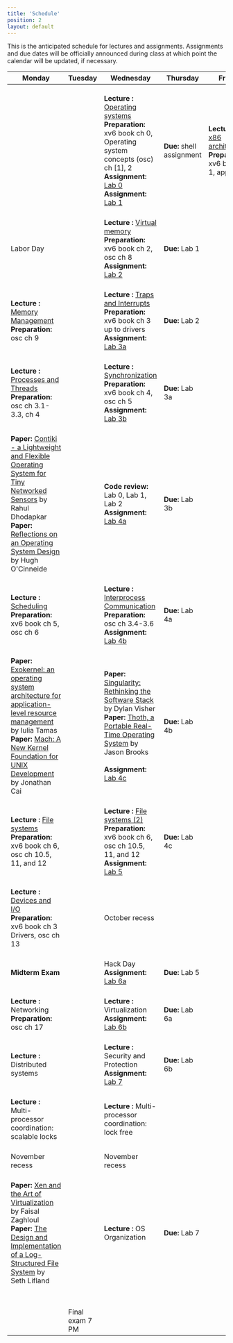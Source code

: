 ```yaml
---
title: 'Schedule'
position: 2
layout: default
---
```


This is the anticipated schedule for lectures and assignments.
Assignments and due dates will be officially announced during class
at which point the calendar will be updated, if necessary.

<!--
Template:
    <span class="text-primary">
      <b>Lecture: </b>
    </span>
    <span class="text-success">
      <b>Prepration: </b>
    </span>
    <span class="text-info">
      <b>Assignment: </b>
    </span>
    <span class="text-warning">
      <b>Special Day</b>
    </span>
    <span class ="text-danger">
      <b>Due: </b>
    </span>
-->

<script type="text/javascript">
  var x = 1;
  function lectnum() {
    document.write(x++);
  }

  var cd = new Date("August 25, 2014 12:00:00");
  var day_in_ms = 24 * 60 * 60 * 1000;
  var months = ["Jan", "Feb", "Mar", "Apr", "May", "June", "July", "Aug", "Sept", "Oct", "Nov", "Dec"];

  function getDate() {
    d = cd;
    cd = new Date(cd.getTime() + day_in_ms);
    while(cd.getDay() == 0 || cd.getDay() == 6)
      cd = new Date(cd.getTime() + day_in_ms);
    document.write(d.getDate() + " " + months[d.getMonth()]);
  }
</script>

<table class="table">
 <thead>
  <tr>
   <th>Monday</th>
   <th>Tuesday</th>
   <th>Wednesday</th>
   <th>Thursday</th>
   <th>Friday</th>
  </tr>
 </thead>
 <tbody>
  <tr>
   <td>
    <span class="text-muted"><script type="text/javascript">getDate()</script></span><br />
   </td>
   <td>
    <span class="text-muted"><script type="text/javascript">getDate()</script></span><br />
   </td>
   <td>
    <span class="text-muted"><script type="text/javascript">getDate()</script></span><br />
    <span class="text-primary">
      <b>Lecture <script type="text/javascript">lectnum()</script>: </b>
      <a href="{{ urls.production_url }}/lectures/lec1.html">Operating systems</a>
    </span><br />
    <span class="text-success">
     <b>Preparation: </b> xv6 book ch 0, <br />
        Operating system concepts (osc) ch [1], 2
    </span><br />
    <span class="text-info">
     <b>Assignment: </b><a href="{{ urls.production_url }}/lab/lab0">Lab 0</a><br />
     <b>Assignment: </b><a href="{{ urls.production_url }}/lab/lab1">Lab 1</a>
    </span><br />
   </td>
   <td>
    <span class="text-muted"><script type="text/javascript">getDate()</script></span><br />
    <span class="text-danger">
      <b>Due: </b>shell assignment
    </span><br />
   </td>
   <td>
    <span class="text-muted"><script type="text/javascript">getDate()</script></span><br />
    <span class="text-primary">
      <b>Lecture <script type="text/javascript">lectnum()</script>:</b>
      <a href="{{ urls.production_url }}/lectures/lec2.html">x86 architecture</a>
    </span><br />
    <span class="text-success">
      <b>Preparation: </b> xv6 book ch 1, app. B
    </span><br />
   </td>
  </tr>
  <tr>
   <td>
    <span class="text-muted"><script type="text/javascript">getDate()</script></span><br />
    <span class="text-warning">Labor Day</span>
   </td>
   <td>
    <span class="text-muted"><script type="text/javascript">getDate()</script></span><br />
   </td>
   <td>
    <span class="text-muted"><script type="text/javascript">getDate()</script></span><br />
    <span class="text-primary">
      <b>Lecture <script type="text/javascript">lectnum()</script>: </b>
      <a href="{{ urls.production_url }}/lectures/lec3.html">Virtual memory</a>
    </span><br />
    <span class="text-success">
      <b>Preparation: </b> xv6 book ch 2, osc ch 8
    </span><br />
    <span class="text-info">
      <b>Assignment: </b><a href="{{ urls.production_url }}/lab/lab2">Lab 2</a>
    </span><br />
   </td>
   <td>
    <span class="text-muted"><script type="text/javascript">getDate()</script></span><br />
    <span class ="text-danger">
      <b>Due: </b> Lab 1
    </span><br />
   </td>
   <td>
    <span class="text-muted"><script type="text/javascript">getDate()</script></span><br />
   </td>
  </tr>
  <tr>
   <td>
    <span class="text-muted"><script type="text/javascript">getDate()</script></span><br />
    <span class="text-primary">
      <b>Lecture <script type="text/javascript">lectnum()</script>: </b>
      <a href="{{ urls.production_url }}/lectures/lec4.html">Memory Management</a>
    </span><br />
    <span class="text-success">
      <b>Preparation: </b> osc ch 9
    </span><br />
   </td>
   <td>
    <span class="text-muted"><script type="text/javascript">getDate()</script></span><br />
   </td>
   <td>
    <span class="text-muted"><script type="text/javascript">getDate()</script></span><br />
    <span class="text-primary">
      <b>Lecture <script type="text/javascript">lectnum()</script>: </b>
      <a href="{{ urls.production_url }}/lectures/lec5.html">Traps and Interrupts</a>
    </span><br />
    <span class="text-success">
      <b>Preparation: </b> xv6 book ch 3 up to drivers
    </span><br />
    <span class="text-info">
      <b>Assignment: </b><a href="{{ urls.production_url }}/lab/lab3">Lab 3a</a>
    </span><br />
   </td>
   <td>
    <span class="text-muted"><script type="text/javascript">getDate()</script></span><br />
    <span class="text-danger">
      <b>Due: </b>Lab 2
    </span><br />
   </td>
   <td>
    <span class="text-muted"><script type="text/javascript">getDate()</script></span><br />
   </td>
  </tr>
  <tr>
   <td>
    <span class="text-muted"><script type="text/javascript">getDate()</script></span><br />
    <span class="text-primary">
      <b>Lecture <script type="text/javascript">lectnum()</script>: </b>
      <a href="{{ urls.production_url }}/lectures/lec6.html">Processes and Threads</a>
    </span><br />
    <span class="text-success">
      <b>Preparation: </b>osc ch 3.1-3.3, ch 4
    </span><br />
   </td>
   <td>
    <span class="text-muted"><script type="text/javascript">getDate()</script></span><br />
   </td>
   <td>
    <span class="text-muted"><script type="text/javascript">getDate()</script></span><br />
    <span class="text-primary">
      <b>Lecture <script type="text/javascript">lectnum()</script>: </b>
      <a href="{{ urls.production_url }}/lectures/lec7.html">Synchronization</a>
    </span><br />
    <span class="text-success">
      <b>Preparation: </b>xv6 book ch 4, osc ch 5
    </span><br />
    <span class="text-info">
      <b>Assignment: </b><a href="{{ urls.production_url }}/lab/lab3">Lab 3b</a>
    </span><br />
   </td>
   <td>
    <span class="text-muted"><script type="text/javascript">getDate()</script></span><br />
    <span class ="text-danger">
      <b>Due: </b> Lab 3a
    </span><br />
   </td>
   <td>
    <span class="text-muted"><script type="text/javascript">getDate()</script></span><br />
   </td>
  </tr>
  <tr>
   <td>
    <span class="text-muted"><script type="text/javascript">getDate()</script></span><br />
    <span class="text-primary">
<b>Paper:</b> <a href="{{ urls.production_url }}/readings/papers/dunkels04contiki.pdf">
Contiki - a Lightweight and Flexible Operating System for Tiny Networked Sensors</a>
by Rahul Dhodapkar <br />
<b>Paper:</b> <a href="{{ urls.production_url }}/readings/papers/lampson76design">
Reflections on an Operating System Design</a>
by Hugh O'Cinneide <br />
    </span>
   </td>
   <td>
    <span class="text-muted"><script type="text/javascript">getDate()</script></span><br />
   </td>
   <td>
    <span class="text-muted"><script type="text/javascript">getDate()</script></span><br />
    <span class="text-primary">
      <b>Code review:</b> Lab 0, Lab 1, Lab 2</b>
    </span><br />
    <span class="text-info">
      <b>Assignment: </b> <a href="{{ urls.production_url }}/lab/lab4">Lab 4a</a>
    </span><br />
   </td>
   <td>
    <span class="text-muted"><script type="text/javascript">getDate()</script></span><br />
    <span class ="text-danger">
      <b>Due: </b> Lab 3b
    </span><br />
   </td>
   <td>
    <span class="text-muted"><script type="text/javascript">getDate()</script></span><br />
   </td>
  </tr>
  <tr>
   <td>
    <span class="text-muted"><script type="text/javascript">getDate()</script></span><br />
    <span class="text-primary">
      <b>Lecture <script type="text/javascript">lectnum()</script>: </b>
      <a href="{{ urls.production_url }}/lectures/lec8.html">Scheduling</a>
    </span><br />
    <span class="text-success">
      <b>Preparation: </b>xv6 book ch 5, osc ch 6
    </span><br />
   </td>
   <td>
    <span class="text-muted"><script type="text/javascript">getDate()</script></span><br />
   </td>
   <td>
    <span class="text-muted"><script type="text/javascript">getDate()</script></span><br />
    <span class="text-primary">
      <b>Lecture <script type="text/javascript">lectnum()</script>: </b>
      <a href="{{ urls.production_url }}/lectures/lec9.html">Interprocess Communication</a>
    </span><br />
    <span class="text-success">
      <b>Preparation: </b>osc ch 3.4-3.6
    </span><br />
    <span class="text-info">
      <b>Assignment: </b> <a href="{{ urls.production_url }}/lab/lab4">Lab 4b</a>
    </span><br />
   </td>
   <td>
    <span class="text-muted"><script type="text/javascript">getDate()</script></span><br />
    <span class ="text-danger">
      <b>Due: </b> Lab 4a
    </span><br />
   </td>
   <td>
    <span class="text-muted"><script type="text/javascript">getDate()</script></span><br />
   </td>
  </tr>
  <tr>
   <td>
    <span class="text-muted"><script type="text/javascript">getDate()</script></span><br />
    <span class="text-primary">
<b>Paper:</b> <a href="{{ urls.production_url }}/readings/papers/engler95exokernel.pdf">
Exokernel: an operating system architecture for application-level resource management</a>
by Iulia Tamas <br />
<b>Paper:</b> <a href="{{ urls.production_url }}/readings/papers/accetta86microkernel.pdf">
Mach: A New Kernel Foundation for UNIX Development</a>
by Jonathan Cai <br />
    </span>
   </td>
   <td>
    <span class="text-muted"><script type="text/javascript">getDate()</script></span><br />
   </td>
   <td>
    <span class="text-muted"><script type="text/javascript">getDate()</script></span><br />
    <span class="text-primary">
<b>Paper:</b> <a href="{{ urls.production_url }}/readings/papers/hunt07singularity.pdf">
Singularity: Rethinking the Software Stack</a>
by Dylan Visher <br />
<b>Paper:</b> <a href="{{ urls.production_url }}/readings/papers/cheriton79thoth.pdf">
Thoth, a Portable Real-Time Operating System</a>
by Jason Brooks <br />
    </span><br />
    <span class="text-info">
      <b>Assignment: </b> <a href="{{ urls.production_url }}/lab/lab4">Lab 4c</a>
    </span><br />
   </td>
   <td>
    <span class="text-muted"><script type="text/javascript">getDate()</script></span><br />
    <span class ="text-danger">
      <b>Due: </b> Lab 4b
    </span><br />
   </td>
   <td>
    <span class="text-muted"><script type="text/javascript">getDate()</script></span><br />
   </td>
  </tr>
  <tr>
   <td>
    <span class="text-muted"><script type="text/javascript">getDate()</script></span><br />
    <span class="text-primary">
      <b>Lecture <script type="text/javascript">lectnum()</script>: </b>
      <a href="{{ urls.production_url }}/lectures/lec10.html">File systems</a>
    </span><br />
    <span class="text-success">
      <b>Preparation: </b>xv6 book ch 6, osc ch 10.5, 11, and 12
    </span><br />
   </td>
   <td>
    <span class="text-muted"><script type="text/javascript">getDate()</script></span><br />
   </td>
   <td>
    <span class="text-muted"><script type="text/javascript">getDate()</script></span><br />
    <span class="text-primary">
      <b>Lecture <script type="text/javascript">lectnum()</script>: </b>
      <a href="{{ urls.production_url }}/lectures/lec11.html">File systems (2)</a>
    </span><br />
    <span class="text-success">
      <b>Preparation: </b>xv6 book ch 6, osc ch 10.5, 11, and 12
    </span><br />
    <span class="text-info">
      <b>Assignment: </b> <a href="{{ urls.production_url }}/lab/lab5">Lab 5</a>
    </span><br />
   </td>
   <td>
    <span class="text-muted"><script type="text/javascript">getDate()</script></span><br />
    <span class ="text-danger">
      <b>Due: </b> Lab 4c
    </span><br />
   </td>
   <td>
    <span class="text-muted"><script type="text/javascript">getDate()</script></span><br />
   </td>
  </tr>
  <tr>
   <td>
    <span class="text-muted"><script type="text/javascript">getDate()</script></span><br />
    <span class="text-primary">
      <b>Lecture <script type="text/javascript">lectnum()</script>: </b>
      <a href="{{ urls.production_url }}/lectures/lec12.html">Devices and I/O</a>
    </span><br />
    <span class="text-success">
      <b>Preparation: </b>xv6 book ch 3 Drivers, osc ch 13
    </span><br />
   </td>
   <td>
    <span class="text-muted"><script type="text/javascript">getDate()</script></span><br />
   </td>
   <td>
    <span class="text-muted"><script type="text/javascript">getDate()</script></span><br />
    <span class="text-warning">October recess</span>
   </td>
   <td>
    <span class="text-muted"><script type="text/javascript">getDate()</script></span><br />
   </td>
   <td>
    <span class="text-muted"><script type="text/javascript">getDate()</script></span><br />
   </td>
  </tr>
  <tr>
   <td>
    <span class="text-muted"><script type="text/javascript">getDate()</script></span><br />
    <span class ="text-danger">
      <b>Midterm Exam</b>
    </span><br />
   </td>
   <td>
    <span class="text-muted"><script type="text/javascript">getDate()</script></span><br />
   </td>
   <td>
    <span class="text-muted"><script type="text/javascript">getDate()</script></span><br />
    <span class="text-warning">Hack Day</span><br />
    <span class="text-info">
      <b>Assignment: </b> <a href="{{ urls.production_url }}/lab/lab6">Lab 6a</a>
    </span><br />
   </td>
   <td>
    <span class="text-muted"><script type="text/javascript">getDate()</script></span><br />
    <span class ="text-danger">
      <b>Due: </b> Lab 5
    </span><br />
   </td>
   <td>
    <span class="text-muted"><script type="text/javascript">getDate()</script></span><br />
   </td>
  </tr>
   <tr>
   <td>
    <span class="text-muted"><script type="text/javascript">getDate()</script></span><br />
    <span class="text-primary">
      <b>Lecture <script type="text/javascript">lectnum()</script>: </b> Networking
    </span><br />
    <span class="text-success">
      <b>Preparation: </b> osc ch 17
    </span><br />
   </td>
   <td>
    <span class="text-muted"><script type="text/javascript">getDate()</script></span><br />
   </td>
   <td>
    <span class="text-muted"><script type="text/javascript">getDate()</script></span><br />
    <span class="text-primary">
      <b>Lecture <script type="text/javascript">lectnum()</script>: </b> Virtualization
    </span><br />
    <span class="text-info">
      <b>Assignment: </b> <a href="{{ urls.production_url }}/lab/lab6">Lab 6b</a>
    </span><br />
   </td>
   <td>
    <span class="text-muted"><script type="text/javascript">getDate()</script></span><br />
    <span class ="text-danger">
      <b>Due: </b> Lab 6a
    </span><br />
   </td>
   <td>
    <span class="text-muted"><script type="text/javascript">getDate()</script></span><br />
   </td>
   </tr>
   <tr>
   <td>
    <span class="text-muted"><script type="text/javascript">getDate()</script></span><br />
    <span class="text-primary">
      <b>Lecture <script type="text/javascript">lectnum()</script>: </b> Distributed systems
    </span><br />
   </td>
   <td>
    <span class="text-muted"><script type="text/javascript">getDate()</script></span><br />
   </td>
   <td>
    <span class="text-muted"><script type="text/javascript">getDate()</script></span><br />
    <span class="text-primary">
      <b>Lecture <script type="text/javascript">lectnum()</script>: </b> Security and Protection</b>
    </span><br />
    <span class="text-info">
      <b>Assignment: </b> <a href="{{ urls.production_url }}/lab/lab7">Lab 7</a>
    </span><br />
   </td>
   <td>
    <span class="text-muted"><script type="text/javascript">getDate()</script></span><br />
    <span class ="text-danger">
      <b>Due: </b> Lab 6b
    </span><br />
   </td>
   <td>
    <span class="text-muted"><script type="text/javascript">getDate()</script></span><br />
   </td>
  </tr>
  <tr>
   <td>
    <span class="text-muted"><script type="text/javascript">getDate()</script></span><br />
    <span class="text-primary">
      <b>Lecture <script type="text/javascript">lectnum()</script>: </b>
        Multi-processor coordination: scalable locks
    </span><br />
   </td>
   <td>
    <span class="text-muted"><script type="text/javascript">getDate()</script></span><br />
   </td>
   <td>
    <span class="text-muted"><script type="text/javascript">getDate()</script></span><br />
    <span class="text-primary">
      <b>Lecture <script type="text/javascript">lectnum()</script>: </b>
        Multi-processor coordination: lock free
    </span><br />
   </td>
   <td>
    <span class="text-muted"><script type="text/javascript">getDate()</script></span><br />
   </td>
   <td>
    <span class="text-muted"><script type="text/javascript">getDate()</script></span><br />
   </td>
  </tr>
  <tr>
   <td>
    <span class="text-muted"><script type="text/javascript">getDate()</script></span><br />
    <span class="text-warning">November recess</span>
   </td>
   <td>
    <span class="text-muted"><script type="text/javascript">getDate()</script></span><br />
   </td>
   <td>
    <span class="text-muted"><script type="text/javascript">getDate()</script></span><br />
    <span class="text-warning">November recess</span>
   </td>
   <td>
    <span class="text-muted"><script type="text/javascript">getDate()</script></span><br />
   </td>
   <td>
    <span class="text-muted"><script type="text/javascript">getDate()</script></span><br />
   </td>
  </tr>
  <tr>
   <td>
    <span class="text-muted"><script type="text/javascript">getDate()</script></span><br />
    <span class="text-primary">
<b>Paper:</b> <a href="{{ urls.production_url }}/readings/papers/barham03xen.pdf">
Xen and the Art of Virtualization</a>
by Faisal Zaghloul <br />
<b>Paper:</b> <a href="{{ urls.production_url }}/readings/papers/rosenblum92lfs.pdf">
The Design and Implementation of a Log-Structured File System</a>
by Seth Lifland <br />
    </span>
   </td>
   <td>
    <span class="text-muted"><script type="text/javascript">getDate()</script></span><br />
   </td>
   <td>
    <span class="text-muted"><script type="text/javascript">getDate()</script></span><br />
    <span class="text-primary">
      <b>Lecture <script type="text/javascript">lectnum()</script>: </b>OS Organization
    </span><br />
   </td>
   <td>
    <span class="text-muted"><script type="text/javascript">getDate()</script></span><br />
    <span class="text-danger">
      <b>Due: </b> Lab 7
    </span><br />
   </td>
   <td>
    <span class="text-muted"><script type="text/javascript">getDate()</script></span><br />
   </td>
  </tr>
  <tr>
   <td>
    <span class="text-muted"><script type="text/javascript">getDate()</script></span><br />
   </td>
   <td>
    <span class="text-muted"><script type="text/javascript">getDate()</script></span><br />
   </td>
   <td>
    <span class="text-muted"><script type="text/javascript">getDate()</script></span><br />
   </td>
   <td>
    <span class="text-muted"><script type="text/javascript">getDate()</script></span><br />
   </td>
   <td>
    <span class="text-muted"><script type="text/javascript">getDate()</script></span><br />
   </td>
  </tr>
  <tr>
   <td>
    <span class="text-muted"><script type="text/javascript">getDate()</script></span><br />
   </td>
   <td>
    <span class="text-muted"><script type="text/javascript">getDate()</script></span><br />
    <span class="text-warning">Final exam 7 PM</span>
   </td>
   <td>
    <span class="text-muted"><script type="text/javascript">getDate()</script></span><br />
   </td>
   <td>
    <span class="text-muted"><script type="text/javascript">getDate()</script></span><br />
   </td>
   <td>
    <span class="text-muted"><script type="text/javascript">getDate()</script></span><br />
   </td>
  </tr>
 </tbody>
</table>
